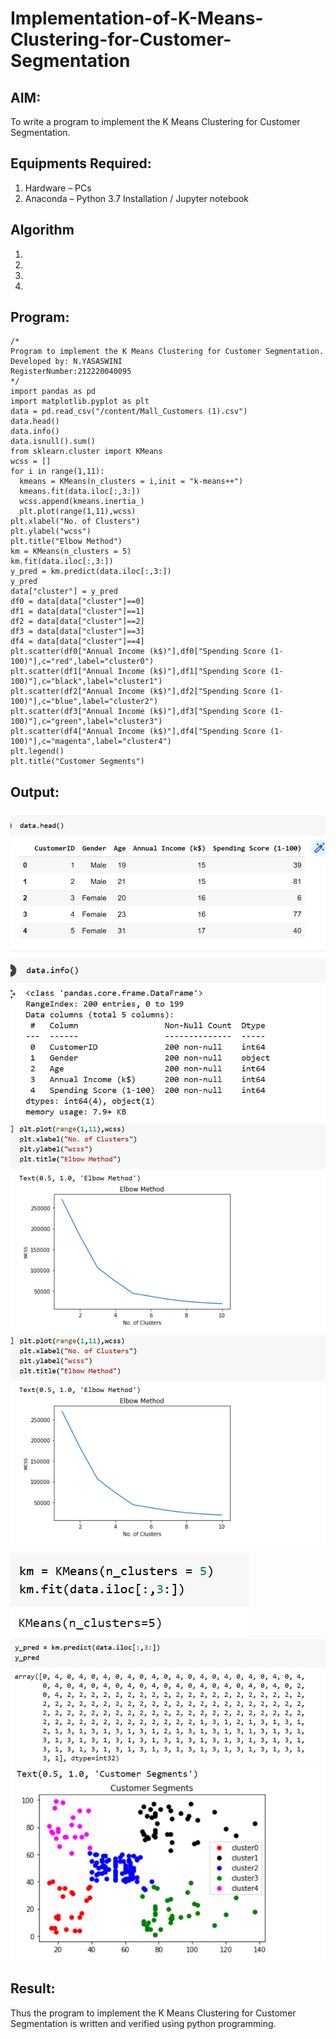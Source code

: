 # Implementation-of-K-Means-Clustering-for-Customer-Segmentation

## AIM:
To write a program to implement the K Means Clustering for Customer Segmentation.

## Equipments Required:
1. Hardware – PCs
2. Anaconda – Python 3.7 Installation / Jupyter notebook

## Algorithm
1. 
2. 
3. 
4. 

## Program:
```
/*
Program to implement the K Means Clustering for Customer Segmentation.
Developed by: N.YASASWINI
RegisterNumber:212220040095
*/
import pandas as pd
import matplotlib.pyplot as plt
data = pd.read_csv("/content/Mall_Customers (1).csv")
data.head()
data.info()
data.isnull().sum()
from sklearn.cluster import KMeans
wcss = []
for i in range(1,11): 
  kmeans = KMeans(n_clusters = i,init = "k-means++")
  kmeans.fit(data.iloc[:,3:])
  wcss.append(kmeans.inertia_)
  plt.plot(range(1,11),wcss)
plt.xlabel("No. of Clusters")
plt.ylabel("wcss")
plt.title("Elbow Method")
km = KMeans(n_clusters = 5)
km.fit(data.iloc[:,3:])
y_pred = km.predict(data.iloc[:,3:])
y_pred
data["cluster"] = y_pred
df0 = data[data["cluster"]==0]
df1 = data[data["cluster"]==1]
df2 = data[data["cluster"]==2]
df3 = data[data["cluster"]==3]
df4 = data[data["cluster"]==4]
plt.scatter(df0["Annual Income (k$)"],df0["Spending Score (1-100)"],c="red",label="cluster0")
plt.scatter(df1["Annual Income (k$)"],df1["Spending Score (1-100)"],c="black",label="cluster1")
plt.scatter(df2["Annual Income (k$)"],df2["Spending Score (1-100)"],c="blue",label="cluster2")
plt.scatter(df3["Annual Income (k$)"],df3["Spending Score (1-100)"],c="green",label="cluster3")
plt.scatter(df4["Annual Income (k$)"],df4["Spending Score (1-100)"],c="magenta",label="cluster4")
plt.legend()
plt.title("Customer Segments")

```

## Output:
![image](https://github.com/NYasaswini/Implementation-of-K-Means-Clustering-for-Customer-Segmentation/blob/047df608e778d722dd30d1f3c128b2be3f86e2c8/WhatsApp%20Image%202022-11-10%20at%2009.06.10.jpg)
![image](https://github.com/NYasaswini/Implementation-of-K-Means-Clustering-for-Customer-Segmentation/blob/1d36eb448e9dee1705e5a3c0aaa930e82407c547/WhatsApp%20Image%202022-11-10%20at%2009.06.11.jpg)
![image](https://github.com/NYasaswini/Implementation-of-K-Means-Clustering-for-Customer-Segmentation/blob/6a87c5b7e80744a3f11ebe925b9a85f162bc975f/WhatsApp%20Image%202022-11-10%20at%2009.06.12.jpg)
![image](https://github.com/NYasaswini/Implementation-of-K-Means-Clustering-for-Customer-Segmentation/blob/23311eca314f89be3bfb1f995c1265339a4c6d68/pic4.jpg)
![image](https://github.com/NYasaswini/Implementation-of-K-Means-Clustering-for-Customer-Segmentation/blob/2914d582bfefe1882a579ee012828c884a558687/pic5.jpg)
![image](https://github.com/NYasaswini/Implementation-of-K-Means-Clustering-for-Customer-Segmentation/blob/f437d8da7a7a96a9aa3d4a92fe9ba095ada8a743/pic6.jpg)
![image](https://github.com/NYasaswini/Implementation-of-K-Means-Clustering-for-Customer-Segmentation/blob/8e2def3b0cb0ee55d793177d592440a577f18f46/pic7.jpg)
## Result:
Thus the program to implement the K Means Clustering for Customer Segmentation is written and verified using python programming.

